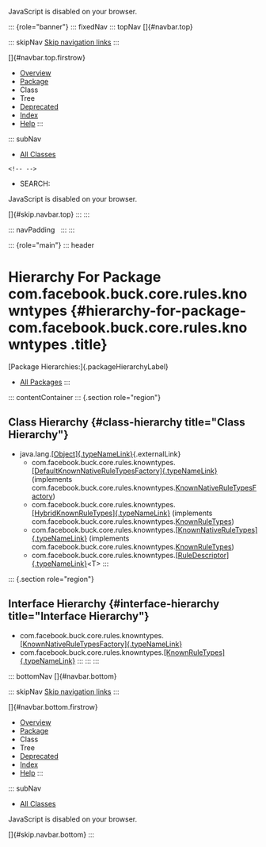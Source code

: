 <div>

JavaScript is disabled on your browser.

</div>

::: {role="banner"}
::: fixedNav
::: topNav
[]{#navbar.top}

::: skipNav
[Skip navigation links](#skip.navbar.top "Skip navigation links")
:::

[]{#navbar.top.firstrow}

-   [Overview](../../../../../../index.html)
-   [Package](package-summary.html)
-   Class
-   Tree
-   [Deprecated](../../../../../../deprecated-list.html)
-   [Index](../../../../../../index-all.html)
-   [Help](../../../../../../help-doc.html)
:::

::: subNav
-   [All Classes](../../../../../../allclasses.html)

```{=html}
<!-- -->
```
-   SEARCH:

<div>

<div>

JavaScript is disabled on your browser.

</div>

</div>

[]{#skip.navbar.top}
:::
:::

::: navPadding
 
:::
:::

::: {role="main"}
::: header
# Hierarchy For Package com.facebook.buck.core.rules.knowntypes {#hierarchy-for-package-com.facebook.buck.core.rules.knowntypes .title}

[Package Hierarchies:]{.packageHierarchyLabel}

-   [All Packages](../../../../../../overview-tree.html)
:::

::: contentContainer
::: {.section role="region"}
## Class Hierarchy {#class-hierarchy title="Class Hierarchy"}

-   java.lang.[[Object]{.typeNameLink}](http://docs.oracle.com/javase/7/docs/api/java/lang/Object.html?is-external=true "class or interface in java.lang"){.externalLink}
    -   com.facebook.buck.core.rules.knowntypes.[[DefaultKnownNativeRuleTypesFactory]{.typeNameLink}](DefaultKnownNativeRuleTypesFactory.html "class in com.facebook.buck.core.rules.knowntypes")
        (implements
        com.facebook.buck.core.rules.knowntypes.[KnownNativeRuleTypesFactory](KnownNativeRuleTypesFactory.html "interface in com.facebook.buck.core.rules.knowntypes"))
    -   com.facebook.buck.core.rules.knowntypes.[[HybridKnownRuleTypes]{.typeNameLink}](HybridKnownRuleTypes.html "class in com.facebook.buck.core.rules.knowntypes")
        (implements
        com.facebook.buck.core.rules.knowntypes.[KnownRuleTypes](KnownRuleTypes.html "interface in com.facebook.buck.core.rules.knowntypes"))
    -   com.facebook.buck.core.rules.knowntypes.[[KnownNativeRuleTypes]{.typeNameLink}](KnownNativeRuleTypes.html "class in com.facebook.buck.core.rules.knowntypes")
        (implements
        com.facebook.buck.core.rules.knowntypes.[KnownRuleTypes](KnownRuleTypes.html "interface in com.facebook.buck.core.rules.knowntypes"))
    -   com.facebook.buck.core.rules.knowntypes.[[RuleDescriptor]{.typeNameLink}](RuleDescriptor.html "class in com.facebook.buck.core.rules.knowntypes")\<T\>
:::

::: {.section role="region"}
## Interface Hierarchy {#interface-hierarchy title="Interface Hierarchy"}

-   com.facebook.buck.core.rules.knowntypes.[[KnownNativeRuleTypesFactory]{.typeNameLink}](KnownNativeRuleTypesFactory.html "interface in com.facebook.buck.core.rules.knowntypes")
-   com.facebook.buck.core.rules.knowntypes.[[KnownRuleTypes]{.typeNameLink}](KnownRuleTypes.html "interface in com.facebook.buck.core.rules.knowntypes")
:::
:::
:::

::: bottomNav
[]{#navbar.bottom}

::: skipNav
[Skip navigation links](#skip.navbar.bottom "Skip navigation links")
:::

[]{#navbar.bottom.firstrow}

-   [Overview](../../../../../../index.html)
-   [Package](package-summary.html)
-   Class
-   Tree
-   [Deprecated](../../../../../../deprecated-list.html)
-   [Index](../../../../../../index-all.html)
-   [Help](../../../../../../help-doc.html)
:::

::: subNav
-   [All Classes](../../../../../../allclasses.html)

<div>

<div>

JavaScript is disabled on your browser.

</div>

</div>

[]{#skip.navbar.bottom}
:::
